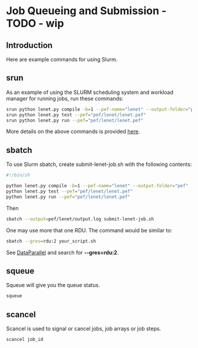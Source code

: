 # Job Queueing and Submission - TODO - wip

<!---
**NOTE:  Please be mindful of how you use the systems.
For example, run larger jobs in the evening or on weekends.**

**NOTE:  Jobs on AI Accelerators *SHOULD NOT* be run interactively.
Jobs should be run using either *srun* or *sbatch*.**
--->




## Introduction

Here are example commands for using Slurm.

## srun

As an example of using the SLURM scheduling system and workload manager for running jobs, run these commands:

```bash
srun python lenet.py compile -b=1 --pef-name="lenet" --output-folder="pef"
srun python lenet.py test --pef="pef/lenet/lenet.pef"
srun python lenet.py run --pef="pef/lenet/lenet.pef"
```

More details on the above commands is provided [here](Steps-to-run-a-model-or-program.md).

## sbatch
To use Slurm sbatch, create submit-lenet-job.sh with the following
contents:

```bash
#!/bin/sh

python lenet.py compile -b=1 --pef-name="lenet" --output-folder="pef"
python lenet.py test --pef="pef/lenet/lenet.pef"
python lenet.py run --pef="pef/lenet/lenet.pef"
```

Then

```bash
sbatch --output=pef/lenet/output.log submit-lenet-job.sh
```

One may use more that one RDU.  The command would be similar to:

```bash
sbatch --gres=rdu:2 your_script.sh
```

See [DataParallel](DataParallel.md) and search for **--gres=rdu:2**.

## squeue
Squeue will give you the queue status.

```bash
squeue
```

## scancel
Scancel is used to signal or cancel jobs, job arrays or job steps.

```bash
scancel job_id
```
